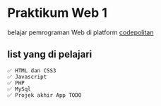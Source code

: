 # Praktikum Web 1

belajar pemrograman Web di platform [codepolitan](https://apps.codepolitan.com)

## list yang di pelajari

    ✅ HTML dan CSS3
    ✅ Javascript
    ✅ PHP
    ✅ MySql
    ✅ Projek akhir App TODO
